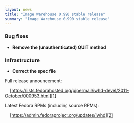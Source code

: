 ```yaml
---
layout: news
title: "Image Warehouse 0.990 stable release"
summary: "Image Warehouse 0.990 stable release"
---
```

### Bug fixes

* __Remove the (unauthenticated) QUIT method__

### Infrastructure

* __Correct the spec file__

Full release announcement:

&nbsp;&nbsp;&nbsp;&nbsp;[https://lists.fedorahosted.org/pipermail/iwhd-devel/2011-October/000953.html][1]

Latest Fedora RPMs (including source RPMs):

&nbsp;&nbsp;&nbsp;&nbsp;[https://admin.fedoraproject.org/updates/iwhd][2]

 [1]: https://lists.fedorahosted.org/pipermail/iwhd-devel/2011-October/000953.html "Image Warehouse 0.990 release announcement"
 [2]: https://admin.fedoraproject.org/updates/iwhd "Fedora RPMs for Image Warehouse"
